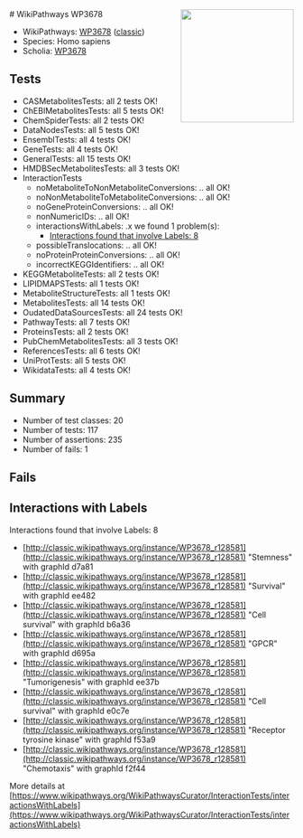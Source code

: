 <img style="float: right; width: 200px" src="https://upload.wikimedia.org/wikipedia/commons/thumb/8/83/Wplogo_with_text_500.png/640px-Wplogo_with_text_500.png" />
# WikiPathways WP3678

* WikiPathways: [WP3678](https://wikipathways.org/pathways/WP3678) ([classic](https://classic.wikipathways.org/instance/WP3678))
* Species: Homo sapiens
* Scholia: [WP3678](https://scholia.toolforge.org/wikipathways/WP3678)
## Tests
* CASMetabolitesTests: all 2 tests OK!
* ChEBIMetabolitesTests: all 5 tests OK!
* ChemSpiderTests: all 2 tests OK!
* DataNodesTests: all 5 tests OK!
* EnsemblTests: all 4 tests OK!
* GeneTests: all 4 tests OK!
* GeneralTests: all 15 tests OK!
* HMDBSecMetabolitesTests: all 3 tests OK!
* InteractionTests
    * noMetaboliteToNonMetaboliteConversions: .. all OK!
    * noNonMetaboliteToMetaboliteConversions: .. all OK!
    * noGeneProteinConversions: .. all OK!
    * nonNumericIDs: .. all OK!
    * interactionsWithLabels: .x we found 1 problem(s):
        * [Interactions found that involve Labels: 8](#630d267f)
    * possibleTranslocations: .. all OK!
    * noProteinProteinConversions: .. all OK!
    * incorrectKEGGIdentifiers: .. all OK!
* KEGGMetaboliteTests: all 2 tests OK!
* LIPIDMAPSTests: all 1 tests OK!
* MetaboliteStructureTests: all 1 tests OK!
* MetabolitesTests: all 14 tests OK!
* OudatedDataSourcesTests: all 24 tests OK!
* PathwayTests: all 7 tests OK!
* ProteinsTests: all 2 tests OK!
* PubChemMetabolitesTests: all 3 tests OK!
* ReferencesTests: all 6 tests OK!
* UniProtTests: all 5 tests OK!
* WikidataTests: all 4 tests OK!


## Summary

* Number of test classes: 20
* Number of tests: 117
* Number of assertions: 235
* Number of fails: 1

## Fails

<a name="630d267f" />

## Interactions with Labels

Interactions found that involve Labels: 8

* [http://classic.wikipathways.org/instance/WP3678_r128581](http://classic.wikipathways.org/instance/WP3678_r128581) "Stemness" with graphId d7a81
* [http://classic.wikipathways.org/instance/WP3678_r128581](http://classic.wikipathways.org/instance/WP3678_r128581) "Survival" with graphId ee482
* [http://classic.wikipathways.org/instance/WP3678_r128581](http://classic.wikipathways.org/instance/WP3678_r128581) "Cell survival" with graphId b6a36
* [http://classic.wikipathways.org/instance/WP3678_r128581](http://classic.wikipathways.org/instance/WP3678_r128581) "GPCR" with graphId d695a
* [http://classic.wikipathways.org/instance/WP3678_r128581](http://classic.wikipathways.org/instance/WP3678_r128581) "Tumorigenesis" with graphId ee37b
* [http://classic.wikipathways.org/instance/WP3678_r128581](http://classic.wikipathways.org/instance/WP3678_r128581) "Cell survival" with graphId e0c7e
* [http://classic.wikipathways.org/instance/WP3678_r128581](http://classic.wikipathways.org/instance/WP3678_r128581) "Receptor
tyrosine 
kinase" with graphId f53a9
* [http://classic.wikipathways.org/instance/WP3678_r128581](http://classic.wikipathways.org/instance/WP3678_r128581) "Chemotaxis" with graphId f2f44


More details at [https://www.wikipathways.org/WikiPathwaysCurator/InteractionTests/interactionsWithLabels](https://www.wikipathways.org/WikiPathwaysCurator/InteractionTests/interactionsWithLabels)

